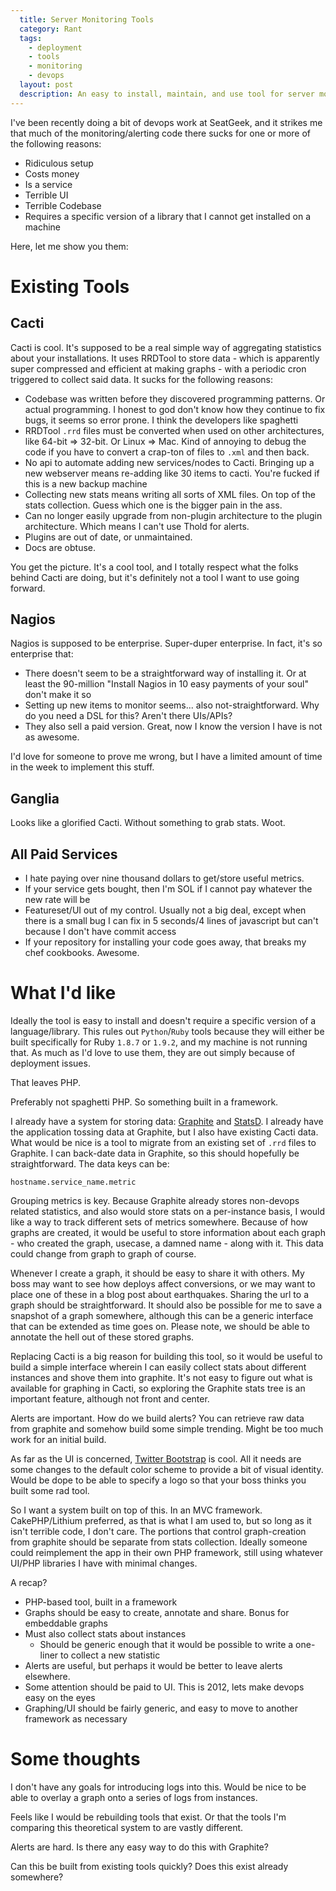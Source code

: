 ```yaml
---
  title: Server Monitoring Tools
  category: Rant
  tags:
    - deployment
    - tools
    - monitoring
    - devops
  layout: post
  description: An easy to install, maintain, and use tool for server monitoring doesn't exist, why is that?
---
```


I've been recently doing a bit of devops work at SeatGeek, and it strikes me that much of the monitoring/alerting code there sucks for one or more of the following reasons:

- Ridiculous setup
- Costs money
- Is a service
- Terrible UI
- Terrible Codebase
- Requires a specific version of a library that I cannot get installed on a machine

Here, let me show you them:

# Existing Tools

## Cacti

Cacti is cool. It's supposed to be a real simple way of aggregating statistics about your installations. It uses RRDTool to store data - which is apparently super compressed and efficient at making graphs - with a periodic cron triggered to collect said data. It sucks for the following reasons:

- Codebase was written before they discovered programming patterns. Or actual programming. I honest to god don't know how they continue to fix bugs, it seems so error prone. I think the developers like spaghetti
- RRDTool `.rrd` files must be converted when used on other architectures, like 64-bit => 32-bit. Or Linux => Mac. Kind of annoying to debug the code if you have to convert a crap-ton of files to `.xml` and then back.
- No api to automate adding new services/nodes to Cacti. Bringing up a new webserver means re-adding like 30 items to cacti. You're fucked if this is a new backup machine
- Collecting new stats means writing all sorts of XML files. On top of the stats collection. Guess which one is the bigger pain in the ass.
- Can no longer easily upgrade from non-plugin architecture to the plugin architecture. Which means I can't use Thold for alerts.
- Plugins are out of date, or unmaintained.
- Docs are obtuse.

You get the picture. It's a cool tool, and I totally respect what the folks behind Cacti are doing, but it's definitely not a tool I want to use going forward.

## Nagios

Nagios is supposed to be enterprise. Super-duper enterprise. In fact, it's so enterprise that:

- There doesn't seem to be a straightforward way of installing it. Or at least the 90-million "Install Nagios in 10 easy payments of your soul" don't make it so
- Setting up new items to monitor seems... also not-straightforward. Why do you need a DSL for this? Aren't there UIs/APIs?
- They also sell a paid version. Great, now I know the version I have is not as awesome.

I'd love for someone to prove me wrong, but I have a limited amount of time in the week to implement this stuff.

## Ganglia

Looks like a glorified Cacti. Without something to grab stats. Woot.

## All Paid Services

- I hate paying over nine thousand dollars to get/store useful metrics.
- If your service gets bought, then I'm SOL if I cannot pay whatever the new rate will be
- Featureset/UI out of my control. Usually not a big deal, except when there is a small bug I can fix in 5 seconds/4 lines of javascript but can't because I don't have commit access
- If your repository for installing your code goes away, that breaks my chef cookbooks. Awesome.

# What I'd like

Ideally the tool is easy to install and doesn't require a specific version of a language/library. This rules out `Python`/`Ruby` tools because they will either be built specifically for Ruby `1.8.7` or `1.9.2`, and my machine is not running that. As much as I'd love to use them, they are out simply because of deployment issues.

That leaves PHP.

Preferably not spaghetti PHP. So something built in a framework.

I already have a system for storing data: [Graphite](http://graphite.wikidot.com/) and [StatsD](https://github.com/seatgeek/statsd_rb). I already have the application tossing data at Graphite, but I also have existing Cacti data. What would be nice is a tool to migrate from an existing set of `.rrd` files to Graphite. I can back-date data in Graphite, so this should hopefully be straightforward. The data keys can be:

    hostname.service_name.metric

Grouping metrics is key. Because Graphite already stores non-devops related statistics, and also would store stats on a per-instance basis, I would like a way to track different sets of metrics somewhere. Because of how graphs are created, it would be useful to store information about each graph - who created the graph, usecase, a damned name - along with it. This data could change from graph to graph of course.

Whenever I create a graph, it should be easy to share it with others. My boss may want to see how deploys affect conversions, or we may want to place one of these in a blog post about earthquakes. Sharing the url to a graph should be straightforward. It should also be possible for me to save a snapshot of a graph somewhere, although this can be a generic interface that can be extended as time goes on. Please note, we should be able to annotate the hell out of these stored graphs.

Replacing Cacti is a big reason for building this tool, so it would be useful to build a simple interface wherein I can easily collect stats about different instances and shove them into graphite. It's not easy to figure out what is available for graphing in Cacti, so exploring the Graphite stats tree is an important feature, although not front and center.

Alerts are important. How do we build alerts? You can retrieve raw data from graphite and somehow build some simple trending. Might be too much work for an initial build.

As far as the UI is concerned, [Twitter Bootstrap](http://twitter.github.com/bootstrap/) is cool. All it needs are some changes to the default color scheme to provide a bit of visual identity. Would be dope to be able to specify a logo so that your boss thinks you built some rad tool.

So I want a system built on top of this. In an MVC framework. CakePHP/Lithium preferred, as that is what I am used to, but so long as it isn't terrible code, I don't care. The portions that control graph-creation from graphite should be separate from stats collection. Ideally someone could reimplement the app in their own PHP framework, still using whatever UI/PHP libraries I have with minimal changes.

A recap?

- PHP-based tool, built in a framework
- Graphs should be easy to create, annotate and share. Bonus for embeddable graphs
- Must also collect stats about instances
  - Should be generic enough that it would be possible to write a one-liner to collect a new statistic
- Alerts are useful, but perhaps it would be better to leave alerts elsewhere.
- Some attention should be paid to UI. This is 2012, lets make devops easy on the eyes
- Graphing/UI should be fairly generic, and easy to move to another framework as necessary


# Some thoughts

I don't have any goals for introducing logs into this. Would be nice to be able to overlay a graph onto a series of logs from instances.

Feels like I would be rebuilding tools that exist. Or that the tools I'm comparing this theoretical system to are vastly different.

Alerts are hard. Is there any easy way to do this with Graphite?

Can this be built from existing tools quickly? Does this exist already somewhere?